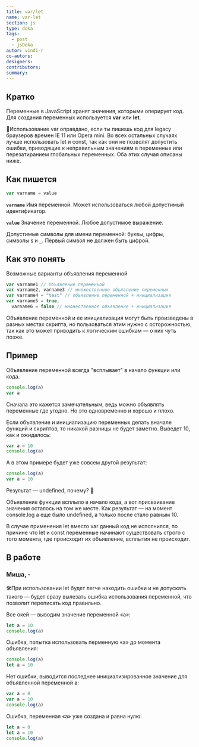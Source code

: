 ```yaml
---
title: var/let
name: var-let
section: js
type: doka
tags:
  - post
  - jsDoka
autor: vindi-r
co-autors:
designers:
contributors:
summary:
---
```


## Кратко

Переменные в JavaScript хранят значения, которыми оперирует код. Для создания переменных используется **var** или **let**.

🤖Использование var оправдано, если ты пишешь код для legacy браузеров времен IE 11 или Opera mini. Во всех остальных случаях лучше использовать let и const, так как они не позволят допустить ошибки, приводящие к неправильным значениям в переменных или перезатиранием глобальных переменных. Оба этих случая описаны ниже.

## Как пишется

```jsx
var varname = value
```

**`varname`** Имя переменной. Может использоваться любой допустимый идентификатор.

**`value`** Значение переменной. Любое допустимое выражение.

Допустимые символы для имени переменной: буквы, цифры, символы `$` и `_`. Первый символ не должен быть цифрой.

## Как это понять

Возможные варианты объявления переменной

```jsx
var varname1 // Объявление переменной
var varname2, varname3 // множественное объявление переменных
var varname4 = "test" // объявление переменной + инициализация
var varname5 = true,
  varname6 = false // множественное объявление + инициализация
```

Объявление переменной и ее инициализация могут быть произведены в разных местах скрипта, но пользоваться этим нужно с осторожностью, так как это может приводить к логическим ошибкам — о них чуть позже.

## Пример

Объявление переменной всегда "всплывает" в начало функции или кода.

```jsx
console.log(a)
var a
```

Сначала это кажется замечательным, ведь можно объявлять переменные где угодно. Но это одновременно и хорошо и плохо.

Если объявление и инициализацию переменных делать вначале функций и скриптов, то никакой разницы не будет заметно. Выведет 10, как и ожидалось:

```jsx
var a = 10
console.log(a)
```

А в этом примере будет уже совсем другой результат:

```jsx
console.log(a)
var a = 10
```

Результат — undefined, почему? 🤔

Объявление функции всплыло в начало кода, а вот присваивание значения осталось на том же месте. Как результат — на момент console.log а еще было undefined, а только после стало равным 10.

В случае применения let вместо var данный код не исполнился, по причине что let и const переменные начинают существовать строго с того момента, где происходит их объявление, всплытия не происходит.

## В работе

<h3>Миша, <span class="twitter">-</span></h3>

🛠При использовании let будет легче находить ошибки и не допускать такого — будет сразу вылезать ошибка использования переменной, что позволит переписать код правильно.

Все окей — выводим значение переменной «a»:

```jsx
let a = 10
console.log(a)
```

Ошибка, попытка использовать перменную «a» до момента объявления:

```jsx
console.log(a)
let a = 10
```

Нет ошибки, выводится последнее инициализированное значение для объявленной переменной a:

```jsx
var a = 0
var a = 10
console.log(a)
```

Ошибка, переменная «a» уже создана и равна нулю:

```jsx
let a = 0
let a = 10
console.log(a)
```
